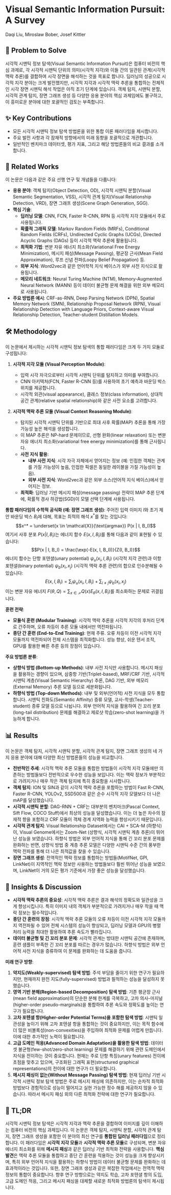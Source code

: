 # Visual Semantic Information Pursuit: A Survey
Daqi Liu, Miroslaw Bober, Josef Kittler

## 🧩 Problem to Solve
시각적 시맨틱 정보 탐색(Visual Semantic Information Pursuit)은 컴퓨터 비전의 핵심 과제로, 각 시각적 시맨틱 단위의 의미(시각적 지각)와 이들 간의 일관된 관계(시각적 맥락 추론)를 결합하여 시각 장면을 해석하는 것을 목표로 합니다. 딥러닝의 성공으로 시각적 지각 분야는 크게 발전했지만, 시각적 지각과 시각적 맥락 추론을 통합하는 전체적인 시각 장면 시맨틱 해석 작업은 아직 초기 단계에 있습니다. 객체 탐지, 시맨틱 분할, 시각적 관계 탐지, 장면 그래프 생성 등 다양한 응용 분야의 핵심 과제임에도 불구하고, 이 흥미로운 분야에 대한 포괄적인 검토는 부족합니다.

## ✨ Key Contributions
*   모든 시각적 시맨틱 정보 탐색 방법론을 위한 통합 이론 패러다임을 제시합니다.
*   주요 발전 사항과 각 잠재적 방향에서의 미래 동향을 포괄적으로 개관합니다.
*   일반적인 벤치마크 데이터셋, 평가 지표, 그리고 해당 방법론들의 비교 결과를 소개합니다.

## 📎 Related Works
이 논문은 다음과 같은 주요 선행 연구 및 개념들을 다룹니다:
*   **응용 분야**: 객체 탐지(Object Detection, OD), 시각적 시맨틱 분할(Visual Semantic Segmentation, VSS), 시각적 관계 탐지(Visual Relationship Detection, VRD), 장면 그래프 생성(Scene Graph Generation, SGG).
*   **핵심 기술**:
    *   **딥러닝 모델**: CNN, FCN, Faster R-CNN, RPN 등 시각적 지각 모듈에서 주로 사용됩니다.
    *   **확률적 그래픽 모델**: Markov Random Fields (MRFs), Conditional Random Fields (CRFs), Undirected Cyclic Graphs (UCGs), Directed Acyclic Graphs (DAGs) 등이 시각적 맥락 추론에 활용됩니다.
    *   **최적화 기법**: 변분 자유 에너지 최소화(Variational Free Energy Minimization), 메시지 패싱(Message Passing), 평균장 근사(Mean Field Approximation), 루프 신념 전파(Loopy Belief Propagation) 등.
    *   **외부 지식**: Word2vec과 같은 언어학적 지식 베이스가 외부 사전 지식으로 활용됩니다.
    *   **메모리 네트워크**: Neural Turing Machine (NTM), Memory-Augmented Neural Network (MANN) 등이 데이터 불균형 문제 해결을 위한 외부 메모리로 사용됩니다.
*   **주요 방법론 예시**: CRF-as-RNN, Deep Parsing Network (DPN), Spatial Memory Network (SMN), Relationship Proposal Network (RPN), Visual Relationship Detection with Language Priors, Context-aware Visual Relationship Detection, Teacher-student Distillation Models.

## 🛠️ Methodology
이 논문에서 제시하는 시각적 시맨틱 정보 탐색의 통합 패러다임은 크게 두 가지 모듈로 구성됩니다:

1.  **시각적 지각 모듈 (Visual Perception Module)**:
    *   입력 시각 자극으로부터 시각적 시맨틱 단위를 탐지하고 의미를 부여합니다.
    *   CNN 아키텍처(FCN, Faster R-CNN 등)를 사용하여 초기 예측과 바운딩 박스 위치를 제공합니다.
    *   시각적 외관(visual appearance), 클래스 정보(class information), 상대적 공간 관계(relative spatial relationship)와 같은 사전 요소를 고려합니다.

2.  **시각적 맥락 추론 모듈 (Visual Context Reasoning Module)**:
    *   탐지된 시각적 시맨틱 단위를 기반으로 최대 사후 확률(MAP) 추론을 통해 가장 가능성 높은 해석을 생성합니다.
    *   이 MAP 추론은 NP-hard 문제이므로, 선형 완화(linear relaxation) 또는 변분 자유 에너지 최소화(variational free energy minimization)를 통해 근사됩니다.
    *   **사전 지식 활용**:
        *   **내부 사전 지식**: 시각 자극 자체에서 얻어지는 정보 (예: 인접한 객체는 관계를 가질 가능성이 높음, 인접한 픽셀은 동일한 레이블을 가질 가능성이 높음).
        *   **외부 사전 지식**: Word2vec과 같은 외부 소스(언어적 지식 베이스)에서 얻어지는 정보.
    *   **최적화**: 딥러닝 기반 메시지 패싱(message passing) 전략이 MAP 추론 단계에, 확률적 경사 하강법(SGD)이 모델 선택 단계에 사용됩니다.

**통합 패러다임의 수학적 공식화 (예: 장면 그래프 생성)**:
주어진 입력 이미지 $I$와 초기 제안 바운딩 박스 $B_I$에 대해, 목표는 최적의 해석 $x^*$를 찾는 것입니다:
$$x^* = \underset{x \in \mathcal{X}}{\text{argmax}} P(x | I, B_I)$$
여기서 사후 분포 $P(x | I, B_I)$는 에너지 함수 $E(x, I, B_I)$를 통해 다음과 같이 표현될 수 있습니다:
$$P(x | I, B_I) = \frac{\exp(-E(x, I, B_I))}{Z(I, B_I)}$$
에너지 함수는 단항 포텐셜(unary potential) $\psi_u(x_i, I, B_I)$ (시각적 지각 관련)과 이항 포텐셜(binary potential) $\psi_b(x_i, x_j)$ (시각적 맥락 추론 관련)의 합으로 인수분해될 수 있습니다:
$$E(x, I, B_I) = \sum_i \psi_u(x_i, I, B_I) + \sum_{i \neq j} \psi_b(x_i, x_j)$$
이는 변분 자유 에너지 $F(\theta, Q) = \sum_{x \in \mathcal{X}} Q(x) E_\theta(x, I, B_I)$를 최소화하는 문제로 귀결됩니다.

**훈련 전략**:
*   **모듈식 훈련 (Modular Training)**: 시각적 맥락 추론을 시각적 지각의 후처리 단계로 간주하며, 오류 차등이 추론 모듈 내에서만 역전파됩니다.
*   **종단 간 훈련 (End-to-End Training)**: 현재 주류. 오류 차등이 이전 시각적 지각 모듈까지 역전파되어 전체 시스템을 최적화합니다. 성능 향상, 쉬운 텐서 조작, GPU를 활용한 빠른 추론 등의 장점이 있습니다.

**주요 방법론 분류**:
*   **상향식 방법 (Bottom-up Methods)**: 내부 사전 지식만 사용합니다. 메시지 패싱을 활용하는 경향이 있으며, 삼중항 기반(Triplet-based), MRF/CRF 기반, 시각적 시맨틱 계층(Visual Semantic Hierarchy) 추론, DAG 기반, 외부 메모리(External Memory) 추론 모델 등으로 세분화됩니다.
*   **하향식 방법 (Top-down Methods)**: 내부 및 외부(언어적) 사전 지식을 모두 통합합니다. 시맨틱 친화도(Semantic Affinity) 증류 모델, 교사-학생(Teacher-student) 증류 모델 등으로 나뉩니다. 외부 언어적 지식을 활용하여 긴 꼬리 분포(long-tail distribution) 문제를 해결하고 제로샷 학습(zero-shot learning)을 가능하게 합니다.

## 📊 Results
이 논문은 객체 탐지, 시각적 시맨틱 분할, 시각적 관계 탐지, 장면 그래프 생성의 네 가지 응용 분야에 대해 다양한 최신 방법론들의 성능을 비교합니다.
*   **전반적인 추세**: 시각적 맥락 추론 모듈을 통합한 방법들이 시각적 지각 모듈에만 의존하는 방법들보다 전반적으로 우수한 성능을 보입니다. 이는 맥락 정보가 부분적으로 가려지거나 매우 작은 객체 탐지에 특히 중요함을 시사합니다.
*   **객체 탐지**: ION 및 SIN과 같이 시각적 맥락 추론을 포함하는 방법이 Fast R-CNN, Faster R-CNN, YOLOv2, SSD500과 같은 순수 시각적 지각 모델보다 더 나은 mAP를 달성했습니다.
*   **시각적 시맨틱 분할**: DAG-RNN + CRF는 대부분의 벤치마크(Pascal Context, Sift Flow, COCO Stuff)에서 최상의 성능을 달성했습니다. 이는 더 높은 차수의 잠재적 항을 포함하고 CRF 모듈이 객체 경계 지역화 능력을 향상시키기 때문입니다.
*   **시각적 관계 탐지**: Visual Relationship Dataset에서는 CAI + SCA-M (하향식)이, Visual Genome에서는 Zoom-Net (상향식, 시각적 시맨틱 계층 추론)이 뛰어난 성능을 보였습니다. 하향식 방법은 외부 언어적 지식을 통해 긴 꼬리 분포 문제를 완화하는 반면, 상향식 방법 중 계층 추론 모델은 다양한 시맨틱 수준 간의 풍부한 맥락 전파를 통해 더 나은 최적값을 찾을 수 있습니다.
*   **장면 그래프 생성**: 전역적인 맥락 정보를 통합하는 방법들(MotifNet, GPI, LinkNet)이 지역적인 맥락 정보만 사용하는 방법들보다 훨씬 뛰어난 성능을 보였으며, LinkNet이 거의 모든 평가 기준에서 가장 좋은 성능을 달성했습니다.

## 🧠 Insights & Discussion
*   **시각적 맥락 추론의 중요성**: 시각적 맥락 추론은 결과 해석의 정확도와 일관성을 크게 향상시킵니다. 특히 이미지 내의 객체가 부분적으로 가려지거나 매우 작을 때 맥락 정보는 필수적입니다.
*   **종단 간 훈련의 장점**: 시각적 맥락 추론 모듈의 오류 차등이 이전 시각적 지각 모듈까지 역전파될 수 있어 전체 시스템의 성능이 향상되고, 딥러닝 모델과 GPU의 병렬 처리 능력을 최대한 활용하여 추론 속도가 빨라집니다.
*   **데이터 불균형 및 긴 꼬리 분포 문제**: 시각적 관계는 방대한 시맨틱 공간에 존재하며, 훈련 샘플이 부족한 긴 꼬리 분포를 따르는 경우가 많습니다. 하향식 방법은 외부 언어적 사전 지식을 증류하여 이 문제를 완화하는 데 도움을 줍니다.

**미래 연구 방향**:
1.  **약지도(Weakly-supervised) 탐색 방법**: 주석 부담을 줄이기 위한 연구가 필요하지만, 현재까지 완전 지도(fully-supervised) 방법과 필적하는 성능을 달성하지 못했습니다.
2.  **영역 기반 분해(Region-based Decomposition) 탐색 방법**: 기존 평균장 근사(mean field approximation)의 단순한 분해 한계를 극복하고, 고차 의사-마지널(higher-order pseudo-marginals)을 통합하여 추론 속도와 정확도를 높이는 연구가 필요합니다.
3.  **고차 포텐셜 항(Higher-order Potential Terms)을 포함한 탐색 방법**: 시맨틱 일관성을 높이기 위해 고차 포텐셜 항을 통합하는 것이 중요하지만, 이는 목적 함수에 더 많은 비볼록성(non-convexities)을 주입하여 최적화 문제를 어렵게 만듭니다. 이에 대한 추가적인 노력이 필요합니다.
4.  **고급 도메인 적응(Advanced Domain Adaptation)을 활용한 탐색 방법**: 데이터셋 불균형(few-shot/zero-shot learning) 문제를 해결하기 위해 관련 도메인에서 지식을 전이하는 것이 중요합니다. 현재는 주로 단항 특징(unary features) 전이에 초점을 맞추고 있으며, 구조화된 그래픽 표현(structured graphical representations)의 전이에 대한 연구가 더 필요합니다.
5.  **메시지 패싱이 없는(Without Message Passing) 탐색 방법**: 현재 딥러닝 기반 시각적 시맨틱 정보 탐색 방법은 주로 메시지 패싱에 의존하지만, 이는 순차적 최적화 방법보다 경험적으로 성능이 떨어지고 실현 가능한 정수 해를 제공하지 않을 수 있습니다. 따라서 메시지 패싱 외의 다른 최적화 전략에 대한 연구가 필요합니다.

## 📌 TL;DR
시각적 시맨틱 정보 탐색은 시각적 지각과 맥락 추론을 결합하여 이미지를 깊이 이해하는 컴퓨터 비전의 핵심 과제입니다. 이 논문은 객체 탐지, 시맨틱 분할, 시각적 관계 탐지, 장면 그래프 생성을 포함한 이 분야의 최신 연구를 **통합된 딥러닝 패러다임**으로 정리합니다. 이 패러다임은 **시각적 지각 모듈**과 **시각적 맥락 추론 모듈**로 구성되며, 변분 자유 에너지 최소화를 위해 **메시지 패싱**과 같은 딥러닝 기반 최적화 전략을 사용합니다. **핵심 발견**은 맥락 추론 모듈을 통합하고 종단 간 훈련을 적용하는 것이 성능을 크게 향상시키며, 특히 외부 언어적 지식을 활용하는 하향식 방법이 데이터 불균형 문제를 완화하는 데 효과적이라는 것입니다. 또한, 장면 그래프 생성과 같은 복잡한 작업에서는 전역적 맥락 정보의 통합이 중요합니다. 향후 연구 방향으로는 약지도 학습, 고차 포텐셜 항의 도입, 고급 도메인 적응, 그리고 메시지 패싱을 대체할 새로운 최적화 방법론의 탐색이 제시됩니다.